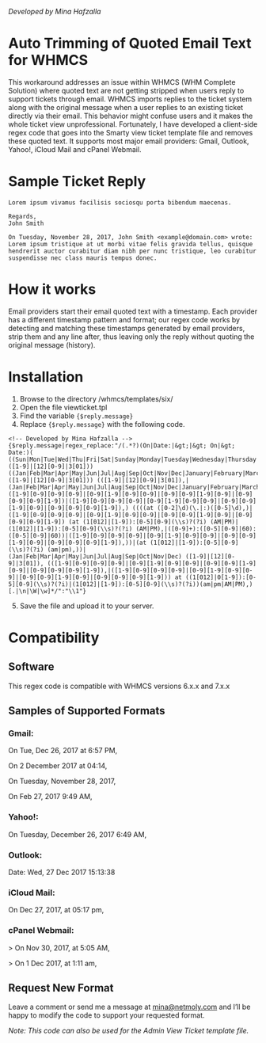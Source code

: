 *Developed by Mina Hafzalla*

# Auto Trimming of Quoted Email Text for WHMCS
This workaround addresses an issue within WHMCS (WHM Complete Solution) where quoted text are not getting stripped when users reply to support tickets through email. WHMCS imports replies to the ticket system along with the original message when a user replies to an existing ticket directly via their email. This behavior might confuse users and it makes the whole ticket view unprofessional. Fortunately, I have developed a client-side regex code that goes into the Smarty view ticket template file and removes these quoted text. It supports most major email providers: Gmail, Outlook, Yahoo!, iCloud Mail and cPanel Webmail.


# Sample Ticket Reply
```
Lorem ipsum vivamus facilisis sociosqu porta bibendum maecenas.

Regards,
John Smith

On Tuesday, November 28, 2017, John Smith <example@domain.com> wrote:
Lorem ipsum tristique at ut morbi vitae felis gravida tellus, quisque hendrerit auctor curabitur diam nibh per nunc tristique, leo curabitur suspendisse nec class mauris tempus donec.
```

# How it works
Email providers start their email quoted text with a timestamp. Each provider has a different timestamp pattern and format; our regex code works by detecting and matching these timestamps generated by email providers, strip them and any line after, thus leaving only the reply without quoting the original message (history). 

# Installation
1.	Browse to the directory /whmcs/templates/six/
2.	Open the file viewticket.tpl
3.	Find the variable `{$reply.message}`
4.	Replace `{$reply.message}` with the following code.
```
<!-- Developed by Mina Hafzalla -->
{$reply.message|regex_replace:"/(.*?)(On|Date:|&gt;|&gt; On|&gt; Date:)( ((Sun|Mon|Tue|Wed|Thu|Fri|Sat|Sunday|Monday|Tuesday|Wednesday|Thursday|Friday|Saturday),|([1-9]|[12][0-9]|3[01])) ((Jan|Feb|Mar|Apr|May|Jun|Jul|Aug|Sep|Oct|Nov|Dec|January|February|March|April|May|June|July|August|September|October|November|December)|([1-9]|[12][0-9]|3[01])) (([1-9]|[12][0-9]|3[01]),|(Jan|Feb|Mar|Apr|May|Jun|Jul|Aug|Sep|Oct|Nov|Dec|January|February|March|April|May|June|July|August|September|October|November|December)|([1-9][0-9][0-9][0-9]|[0-9][1-9][0-9][0-9]|[0-9][0-9][1-9][0-9]|[0-9][0-9][0-9][1-9])|([1-9][0-9][0-9][0-9]|[0-9][1-9][0-9][0-9]|[0-9][0-9][1-9][0-9]|[0-9][0-9][0-9][1-9]),) ((((at ([0-2]\d)(\.|:)([0-5]\d),)|([1-9][0-9][0-9][0-9]|[0-9][1-9][0-9][0-9]|[0-9][0-9][1-9][0-9]|[0-9][0-9][0-9][1-9]) (at (1[012]|[1-9]):[0-5][0-9](\\s)?(?i) (AM|PM)|(1[012]|[1-9]):[0-5][0-9](\\s)?(?i) (AM|PM),|([0-9]+):([0-5][0-9]|60):([0-5][0-9]|60))|([1-9][0-9][0-9][0-9]|[0-9][1-9][0-9][0-9]|[0-9][0-9][1-9][0-9]|[0-9][0-9][0-9][1-9]),))|(at (1[012]|[1-9]):[0-5][0-9](\\s)?(?i) (am|pm),))| (Jan|Feb|Mar|Apr|May|Jun|Jul|Aug|Sep|Oct|Nov|Dec) ([1-9]|[12][0-9]|3[01]), (([1-9][0-9][0-9][0-9]|[0-9][1-9][0-9][0-9]|[0-9][0-9][1-9][0-9]|[0-9][0-9][0-9][1-9]),|([1-9][0-9][0-9][0-9]|[0-9][1-9][0-9][0-9]|[0-9][0-9][1-9][0-9]|[0-9][0-9][0-9][1-9])) at ((1[012]|0[1-9]):[0-5][0-9](\\s)?(?i)|(1[012]|[1-9]):[0-5][0-9](\\s)?(?i))(am|pm|AM|PM),)[.|\n|\W|\w]*/":"\\1"}
```
5. Save the file and upload it to your server.

# Compatibility
## Software
This regex code is compatible with WHMCS versions 6.x.x and 7.x.x

## Samples of Supported Formats
### Gmail:
On Tue, Dec 26, 2017 at 6:57 PM,

On 2 December 2017 at 04:14,

On Tuesday, November 28, 2017,

On Feb 27, 2017 9:49 AM,

### Yahoo!:
On Tuesday, December 26, 2017 6:49 AM,

### Outlook:
Date: Wed, 27 Dec 2017 15:13:38

### iCloud Mail:
On Dec 27, 2017, at 05:17 pm,

### cPanel Webmail:
\> On Nov 30, 2017, at 5:05 AM,

\> On 1 Dec 2017, at 1:11 am,

## Request New Format
Leave a comment or send me a message at  mina@netmoly.com and I’ll be happy to modify the code to support your requested format.

*Note: This code can also be used for the Admin View Ticket template file.*
